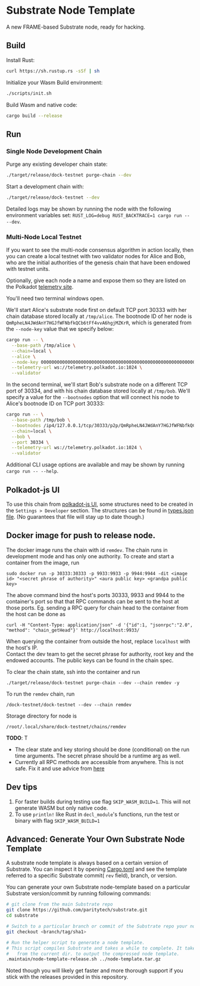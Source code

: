 # Substrate Node Template

A new FRAME-based Substrate node, ready for hacking.

## Build

Install Rust:

```bash
curl https://sh.rustup.rs -sSf | sh
```

Initialize your Wasm Build environment:

```bash
./scripts/init.sh
```

Build Wasm and native code:

```bash
cargo build --release
```

## Run

### Single Node Development Chain

Purge any existing developer chain state:

```bash
./target/release/dock-testnet purge-chain --dev
```

Start a development chain with:

```bash
./target/release/dock-testnet --dev
```

Detailed logs may be shown by running the node with the following environment variables set: `RUST_LOG=debug RUST_BACKTRACE=1 cargo run -- --dev`.

### Multi-Node Local Testnet

If you want to see the multi-node consensus algorithm in action locally, then you can create a local testnet with two validator nodes for Alice and Bob, who are the initial authorities of the genesis chain that have been endowed with testnet units.

Optionally, give each node a name and expose them so they are listed on the Polkadot [telemetry site](https://telemetry.polkadot.io/#/Local%20Testnet).

You'll need two terminal windows open.

We'll start Alice's substrate node first on default TCP port 30333 with her chain database stored locally at `/tmp/alice`. The bootnode ID of her node is `QmRpheLN4JWdAnY7HGJfWFNbfkQCb6tFf4vvA6hgjMZKrR`, which is generated from the `--node-key` value that we specify below:

```bash
cargo run -- \
  --base-path /tmp/alice \
  --chain=local \
  --alice \
  --node-key 0000000000000000000000000000000000000000000000000000000000000001 \
  --telemetry-url ws://telemetry.polkadot.io:1024 \
  --validator
```

In the second terminal, we'll start Bob's substrate node on a different TCP port of 30334, and with his chain database stored locally at `/tmp/bob`. We'll specify a value for the `--bootnodes` option that will connect his node to Alice's bootnode ID on TCP port 30333:

```bash
cargo run -- \
  --base-path /tmp/bob \
  --bootnodes /ip4/127.0.0.1/tcp/30333/p2p/QmRpheLN4JWdAnY7HGJfWFNbfkQCb6tFf4vvA6hgjMZKrR \
  --chain=local \
  --bob \
  --port 30334 \
  --telemetry-url ws://telemetry.polkadot.io:1024 \
  --validator
```

Additional CLI usage options are available and may be shown by running `cargo run -- --help`.

## Polkadot-js UI
To use this chain from [polkadot-js UI](https://polkadot.js.org/apps), some structures need to be created in the `Settings > Developer` section. 
The structures can be found in [types.json file](https://github.com/docknetwork/client-sdk/blob/master/src/types.json). (No guarantees that file
will stay up to date though.)

## Docker image for push to release node.
The docker image runs the chain with id `remdev`. The chain runs in development mode and has only one authority.
To create and start a container from the image, run
```
sudo docker run -p 30333:30333 -p 9933:9933 -p 9944:9944 -dit <image id> "<secret phrase of authority>" <aura public key> <grandpa public key>
```
The above command bind the host's ports 30333, 9933 and 9944 to the container's port so that that RPC commands can be sent 
to the host at those ports. Eg. sending a RPC query for chain head to the container from the host can be done as
```
curl -H "Content-Type: application/json" -d '{"id":1, "jsonrpc":"2.0", "method": "chain_getHead"}' http://localhost:9933/
```
When querying the container from outside the host, replace `localhost` with the host's IP.  
Contact the dev team to get the secret phrase for authority, root key and the endowed accounts. The public keys can be found in the chain spec.   

To clear the chain state, ssh into the container and run
```
./target/release/dock-testnet purge-chain --dev --chain remdev -y
```

To run the `remdev` chain, run
```
/dock-testnet/dock-testnet --dev --chain remdev
```

Storage directory for node is
```
/root/.local/share/dock-testnet/chains/remdev
``` 

**TODO**: T
- The clear state and key storing should be done (conditional) on the run time arguments. The secret phrase should be a runtime arg as well.
- Currently all RPC methods are accessible from anywhere. This is not safe. Fix it and use advice from [here](https://github.com/paritytech/substrate/wiki/Public-RPC)

## Dev tips
1. For faster builds during testing use flag `SKIP_WASM_BUILD=1`. This will not generate WASM but only native code. 
1. To use `println!` like Rust in `decl_module`'s functions, run the test or binary with flag `SKIP_WASM_BUILD=1` 

## Advanced: Generate Your Own Substrate Node Template

A substrate node template is always based on a certain version of Substrate. You can inspect it by
opening [Cargo.toml](Cargo.toml) and see the template referred to a specific Substrate commit(
`rev` field), branch, or version.

You can generate your own Substrate node-template based on a particular Substrate
version/commit by running following commands:

```bash
# git clone from the main Substrate repo
git clone https://github.com/paritytech/substrate.git
cd substrate

# Switch to a particular branch or commit of the Substrate repo your node-template based on
git checkout <branch/tag/sha1>

# Run the helper script to generate a node template.
# This script compiles Substrate and takes a while to complete. It takes a relative file path
#   from the current dir. to output the compressed node template.
.maintain/node-template-release.sh ../node-template.tar.gz
```

Noted though you will likely get faster and more thorough support if you stick with the releases
provided in this repository.

